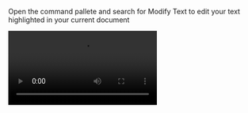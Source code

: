 Open the command pallete and search for Modify Text to edit your text highlighted in your current document

<video src="./assets/tutorial.mp4"></video>